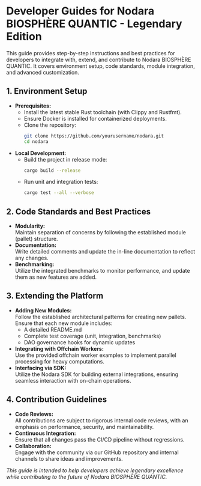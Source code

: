 # Developer Guides for Nodara BIOSPHÈRE QUANTIC - Legendary Edition

This guide provides step-by-step instructions and best practices for developers to integrate with, extend, and contribute to Nodara BIOSPHÈRE QUANTIC. It covers environment setup, code standards, module integration, and advanced customization.

## 1. Environment Setup

- **Prerequisites:**
  - Install the latest stable Rust toolchain (with Clippy and Rustfmt).
  - Ensure Docker is installed for containerized deployments.
  - Clone the repository:
    ```bash
    git clone https://github.com/yourusername/nodara.git
    cd nodara
    ```
- **Local Development:**
  - Build the project in release mode:
    ```bash
    cargo build --release
    ```
  - Run unit and integration tests:
    ```bash
    cargo test --all --verbose
    ```

## 2. Code Standards and Best Practices

- **Modularity:**  
  Maintain separation of concerns by following the established module (pallet) structure.
- **Documentation:**  
  Write detailed comments and update the in-line documentation to reflect any changes.
- **Benchmarking:**  
  Utilize the integrated benchmarks to monitor performance, and update them as new features are added.

## 3. Extending the Platform

- **Adding New Modules:**  
  Follow the established architectural patterns for creating new pallets. Ensure that each new module includes:
  - A detailed README.md
  - Complete test coverage (unit, integration, benchmarks)
  - DAO governance hooks for dynamic updates
- **Integrating with Offchain Workers:**  
  Use the provided offchain worker examples to implement parallel processing for heavy computations.
- **Interfacing via SDK:**  
  Utilize the Nodara SDK for building external integrations, ensuring seamless interaction with on-chain operations.

## 4. Contribution Guidelines

- **Code Reviews:**  
  All contributions are subject to rigorous internal code reviews, with an emphasis on performance, security, and maintainability.
- **Continuous Integration:**  
  Ensure that all changes pass the CI/CD pipeline without regressions.
- **Collaboration:**  
  Engage with the community via our GitHub repository and internal channels to share ideas and improvements.

*This guide is intended to help developers achieve legendary excellence while contributing to the future of Nodara BIOSPHÈRE QUANTIC.*
